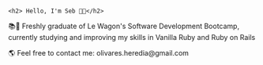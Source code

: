                                                                                         <h2> Hello, I'm Seb 🕺🏻</h2>

<p> 📚🔎 Freshly graduate of Le Wagon's Software Development Bootcamp, currently studying and improving my skills in Vanilla Ruby and Ruby on Rails </p>

<p> 🌎 Feel free to contact me: olivares.heredia@gmail.com </p>
